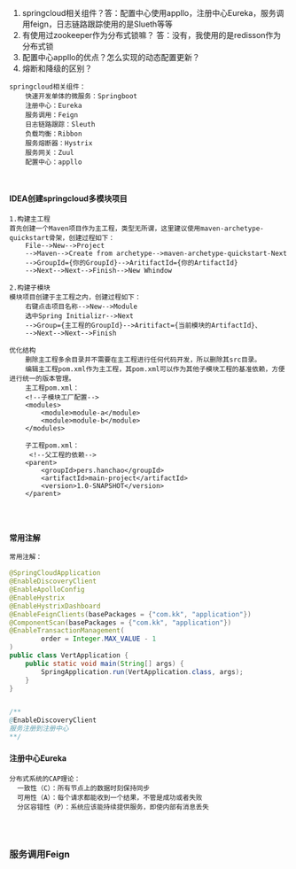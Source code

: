 1. springcloud相关组件？答：配置中心使用appllo，注册中心Eureka，服务调用feign，日志链路跟踪使用的是Slueth等等
2. 有使用过zookeeper作为分布式锁嘛？ 答：没有，我使用的是redisson作为分布式锁
3. 配置中心appllo的优点？怎么实现的动态配置更新？
4. 熔断和降级的区别？

~~~
springcloud相关组件：
	快速开发单体的微服务：Springboot
	注册中心：Eureka
	服务调用：Feign
	日志链路跟踪：Sleuth
	负载均衡：Ribbon
	服务熔断器：Hystrix
	服务网关：Zuul
	配置中心：appllo
	


~~~


#### IDEA创建springcloud多模块项目

~~~
1.构建主工程
首先创建一个Maven项目作为主工程，类型无所谓，这里建议使用maven-archetype-quickstart骨架，创建过程如下：
    File-->New-->Project
    -->Maven-->Create from archetype-->maven-archetype-quickstart-Next
    -->GroupId={你的GroupId}-->AritifactId={你的ArtifactId}
    -->Next-->Next-->Finish-->New Whindow
    
2.构建子模块
模块项目创建于主工程之内，创建过程如下：
    右键点击项目名称-->New-->Module
    选中Spring Initializr-->Next
    -->Group={主工程的GroupId}-->Aritifact={当前模块的ArtifactId}、
	-->Next-->Next-->Finish
	
优化结构
	删除主工程多余目录并不需要在主工程进行任何代码开发，所以删除其src目录。
	编辑主工程pom.xml作为主工程，其pom.xml可以作为其他子模块工程的基准依赖，方便进行统一的版本管理。
    主工程pom.xml：
    <!--子模块工厂配置-->
    <modules>
        <module>module-a</module>
        <module>module-b</module>
    </modules>
    
    子工程pom.xml：
     <!--父工程的依赖-->
    <parent>
        <groupId>pers.hanchao</groupId>
        <artifactId>main-project</artifactId>
        <version>1.0-SNAPSHOT</version>
    </parent>
    



~~~

#### 常用注解

~~~java
常用注解：

@SpringCloudApplication
@EnableDiscoveryClient
@EnableApolloConfig
@EnableHystrix
@EnableHystrixDashboard
@EnableFeignClients(basePackages = {"com.kk", "application"})
@ComponentScan(basePackages = {"com.kk", "application"})
@EnableTransactionManagement(
        order = Integer.MAX_VALUE - 1
)
public class VertApplication {
    public static void main(String[] args) {
        SpringApplication.run(VertApplication.class, args);
    }
}


/**
@EnableDiscoveryClient
服务注册到注册中心
**/
~~~



#### 注册中心Eureka

~~~
分布式系统的CAP理论：
  一致性（C）：所有节点上的数据时刻保持同步
  可用性（A）：每个请求都能收到一个结果，不管是成功或者失败
  分区容错性（P）：系统应该能持续提供服务，即使内部有消息丢失
  
  
  
~~~

### 服务调用Feign

~~~

~~~

